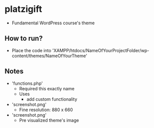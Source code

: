 # platzigift
* Fundamental WordPress course's theme

## How to run?
* Place the code into 'XAMPP/htdocs/NameOfYourProjectFolder/wp-content/themes/NameOfYourTheme'

## Notes
* 'functions.php'
  * Required this exactly name
  * Uses
    * add custom functionality
* 'screenshot.png'
  * Fine resolution: 880 x 660
* 'screenshot.png'
  * Pre visualized theme's image
